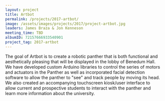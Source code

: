 ```yaml
---
layout: project
title: Artbot
permalink: /projects/2017-artbot/
image: /assets/images/projects/2017/project-artbot.jpg
leaders: James Braza & Jon Kenneson
meeting_time: TBD
albumID: 72157666933540901
project_tag: 2017-artbot
---
```


The goal of Artbot is to create a robotic panther that is both functional and aesthetically pleasing that will be displayed in the lobby of Benedum Hall. We have developed custom Arduino libraries to control the series of motors and actuators in the Panther as well as incorporated facial detection software to allow the panther to "see" and track people by moving its head. We also created an accompanying touchscreen kiosk/user interface to allow current and prospective students to interact with the panther and learn more information about the university.
